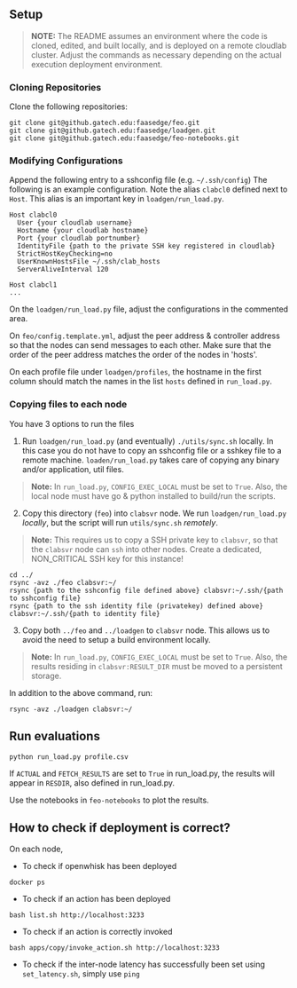 ## Setup
>**NOTE:**  The README assumes an environment where the code is cloned, edited, and built locally, and is deployed on a remote cloudlab cluster. Adjust the commands as necessary depending on the actual execution deployment environment. 

### Cloning Repositories
Clone the following repositories: 
```
git clone git@github.gatech.edu:faasedge/feo.git
git clone git@github.gatech.edu:faasedge/loadgen.git
git clone git@github.gatech.edu:faasedge/feo-notebooks.git
```


### Modifying Configurations
Append the following entry to a sshconfig file (e.g. `~/.ssh/config`)
The following is an example configuration. Note the alias `clabcl0` defined next to `Host`. This alias is an important key in `loadgen/run_load.py`. 

```
Host clabcl0
  User {your cloudlab username}
  Hostname {your cloudlab hostname}
  Port {your cloudlab portnumber}
  IdentityFile {path to the private SSH key registered in cloudlab}
  StrictHostKeyChecking=no
  UserKnownHostsFile ~/.ssh/clab_hosts
  ServerAliveInterval 120

Host clabcl1
...
```

On the `loadgen/run_load.py` file, adjust the configurations in the commented area.

On `feo/config.template.yml`, adjust the peer address & controller address so that the nodes can send messages to each other. Make sure that the order of the peer address matches the order of the nodes in 'hosts'.


On each profile file under `loadgen/profiles`, the hostname in the first column should match the names in the list `hosts` defined in `run_load.py`.

### Copying files to each node
You have 3 options to run the files
1) Run `loadgen/run_load.py` (and eventually) `./utils/sync.sh` locally. In this case you do not have to copy an sshconfig file or a sshkey file to a remote machine. `loaden/run_load.py` takes care of copying any binary and/or application, util files. 
>**Note:** In `run_load.py`, `CONFIG_EXEC_LOCAL` must be set to `True`. Also, the local node must have go & python installed to build/run the scripts.

2) Copy this directory (`feo`) into `clabsvr` node. We run `loadgen/run_load.py` *locally*, but the script will run `utils/sync.sh` *remotely*.
>**Note:** This requires us to copy a SSH private key to `clabsvr`, so that the `clabsvr` node can `ssh` into other nodes. Create a dedicated, NON_CRITICAL SSH key for this instance!

```
cd ../
rsync -avz ./feo clabsvr:~/
rsync {path to the sshconfig file defined above} clabsvr:~/.ssh/{path to sshconfig file}
rsync {path to the ssh identity file (privatekey) defined above} clabsvr:~/.ssh/{path to identity file}
```

3) Copy both `../feo` and `../loadgen` to `clabsvr` node. This allows us to avoid the need to setup a build environment locally. 
>**Note:** In `run_load.py`, `CONFIG_EXEC_LOCAL` must be set to `True`. Also, the results residing in `clabsvr:RESULT_DIR` must be moved to a persistent storage. 

In addition to the above command, run:
```
rsync -avz ./loadgen clabsvr:~/
```


## Run evaluations 
```
python run_load.py profile.csv
```

If `ACTUAL` and `FETCH_RESULTS` are set to `True` in run_load.py, the results will appear in `RESDIR`, also defined in run_load.py. 

Use the notebooks in `feo-notebooks` to plot the results. 

## How to check if deployment is correct?
On each node, 
- To check if openwhisk has been deployed
```
docker ps
```

- To check if an action has been deployed
```
bash list.sh http://localhost:3233
```

- To check if an action is correctly invoked
```
bash apps/copy/invoke_action.sh http://localhost:3233
```

- To check if the inter-node latency has successfully been set using `set_latency.sh`, simply use `ping`
